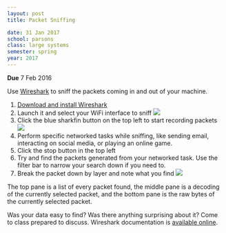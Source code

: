 ```yaml
---
layout: post
title: Packet Sniffing

date: 31 Jan 2017
school: parsons
class: large systems
semester: spring
year: 2017
--- 
```


**Due** 7 Feb 2016

Use [Wireshark](https://www.wireshark.org/) to sniff the packets coming in and out of your machine. 

1. [Download and install Wireshark](https://www.wireshark.org/#download)
2. Launch it and select your WiFi interface to sniff ![](wireshark-1.png)
3. Click the blue sharkfin button on the top left to start recording packets ![](wireshark-2.png)
4. Perform specific networked tasks while sniffing, like sending email, interacting on social media, or playing an online game.
5. Click the stop button in the top left
6. Try and find the packets generated from your networked task. Use the filter bar to narrow your search down if you need to.
7. Break the packet down by layer and note what you find ![](wireshark-3.png)

The top pane is a list of every packet found, the middle pane is a decoding of the currently selected packet, and the bottom pane is the raw bytes of the currently selected packet.

Was your data easy to find? Was there anything surprising about it? Come to class prepared to discuss. Wireshark documentation is [available online](https://www.wireshark.org/docs/).